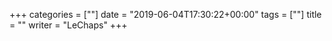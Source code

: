+++
categories = [""]
date = "2019-06-04T17:30:22+00:00"
tags = [""] 
title = ""
writer = "LeChaps"
+++


